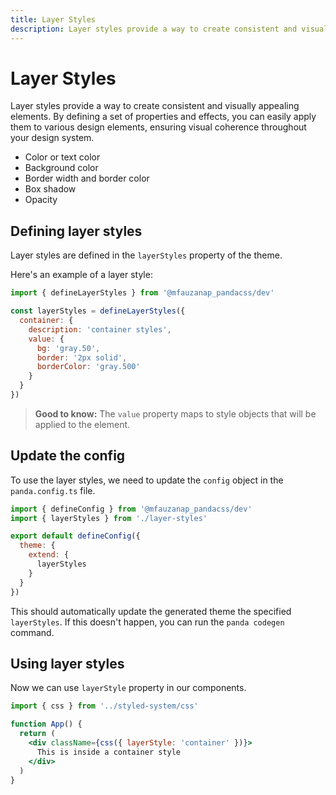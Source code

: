 ```yaml
---
title: Layer Styles
description: Layer styles provide a way to create consistent and visually appealing elements. By defining a set of properties and effects, you can easily apply them to various design elements, ensuring visual coherence throughout your design system.
---
```


# Layer Styles

Layer styles provide a way to create consistent and visually appealing elements. By defining a set of properties and effects, you can easily apply them to various design elements, ensuring visual coherence throughout your design system.

- Color or text color
- Background color
- Border width and border color
- Box shadow
- Opacity

## Defining layer styles

Layer styles are defined in the `layerStyles` property of the theme.

Here's an example of a layer style:

```js filename="layer-styles.ts"
import { defineLayerStyles } from '@mfauzanap_pandacss/dev'

const layerStyles = defineLayerStyles({
  container: {
    description: 'container styles',
    value: {
      bg: 'gray.50',
      border: '2px solid',
      borderColor: 'gray.500'
    }
  }
})
```

> **Good to know:** The `value` property maps to style objects that will be applied to the element.

## Update the config

To use the layer styles, we need to update the `config` object in the `panda.config.ts` file.

```js filename="panda.config.ts"
import { defineConfig } from '@mfauzanap_pandacss/dev'
import { layerStyles } from './layer-styles'

export default defineConfig({
  theme: {
    extend: {
      layerStyles
    }
  }
})
```

This should automatically update the generated theme the specified `layerStyles`. If this doesn't happen, you can run the `panda codegen` command.

## Using layer styles

Now we can use `layerStyle` property in our components.

```jsx
import { css } from '../styled-system/css'

function App() {
  return (
    <div className={css({ layerStyle: 'container' })}>
      This is inside a container style
    </div>
  )
}
```
